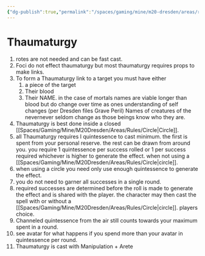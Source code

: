 ```yaml
---
{"dg-publish":true,"permalink":"/spaces/gaming/mine/m20-dresden/areas/rules/thaumaturgy/","dgHomeLink":true,"dgPassFrontmatter":true}
---
```


# Thaumaturgy 

1) rotes are not needed and can be fast cast. 
2) Foci do not effect thaumaturgy but most thaumaturgy requires props to make links.
3) To form a Thaumaturgy link to a target you must have either 
	1) a piece of the target
	2) Their blood
	3) Their NAME. in the case of mortals names are viable longer than blood but do change over time as ones understanding of self changes (per Dresden files Grave Peril) Names of creatures of the nevernever seldom change as those beings know who they are. 
4) Thaumaturgy is best done inside a closed [[Spaces/Gaming/Mine/M20Dresden/Areas/Rules/Circle|Circle]]. 
5) all Thaumaturgy requires I quintessence to cast minimum. the first is spent from your personal reserve. the rest can be drawn from around you. you require 1 quintessence per success rolled or 1 per success required whichever is higher to generate the effect. when not using a [[Spaces/Gaming/Mine/M20Dresden/Areas/Rules/Circle|circle]].
6) when using a circle you need only use enough quintessence to generate the effect. 
7) you do not need to garner all successes in a single round.
8) required successes are determined before the roll is made to generate the effect and is shared with the player. the character may then cast the spell with or without a [[Spaces/Gaming/Mine/M20Dresden/Areas/Rules/Circle|circle]]. players choice.
9) Channeled quintessence from the air still counts towards your maximum spent in a round. 
10) see avatar for what happens if you spend more than your avatar in quintessence per round.
11) Thaumaturgy is cast with Manipulation + Arete